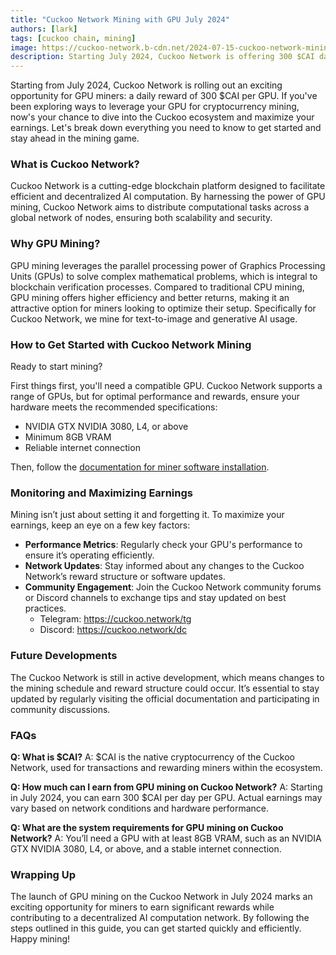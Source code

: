 ```yaml
---
title: "Cuckoo Network Mining with GPU July 2024"
authors: [lark]
tags: [cuckoo chain, mining]
image: https://cuckoo-network.b-cdn.net/2024-07-15-cuckoo-network-mining-gpu-july-2024.webp
description: Starting July 2024, Cuckoo Network is offering 300 $CAI daily rewards per GPU for miners. Dive into our guide to learn how to set up your miner node and begin earning.
---
```


Starting from July 2024, Cuckoo Network is rolling out an exciting opportunity for GPU miners: a daily reward of 300 $CAI per GPU. If you've been exploring ways to leverage your GPU for cryptocurrency mining, now's your chance to dive into the Cuckoo ecosystem and maximize your earnings. Let's break down everything you need to know to get started and stay ahead in the mining game.

### What is Cuckoo Network?

Cuckoo Network is a cutting-edge blockchain platform designed to facilitate efficient and decentralized AI computation. By harnessing the power of GPU mining, Cuckoo Network aims to distribute computational tasks across a global network of nodes, ensuring both scalability and security.

### Why GPU Mining?

GPU mining leverages the parallel processing power of Graphics Processing Units (GPUs) to solve complex mathematical problems, which is integral to blockchain verification processes. Compared to traditional CPU mining, GPU mining offers higher efficiency and better returns, making it an attractive option for miners looking to optimize their setup. Specifically for Cuckoo Network, we mine for text-to-image and generative AI usage.

### How to Get Started with Cuckoo Network Mining

Ready to start mining?

First things first, you'll need a compatible GPU. Cuckoo Network supports a range of GPUs, but for optimal performance and rewards, ensure your hardware meets the recommended specifications:

- NVIDIA GTX NVIDIA 3080, L4,  or above
- Minimum 8GB VRAM
- Reliable internet connection

Then, follow the [documentation for miner software installation](/docs/Cuckoo%20AI/ai-node).

### Monitoring and Maximizing Earnings

Mining isn’t just about setting it and forgetting it. To maximize your earnings, keep an eye on a few key factors:

- **Performance Metrics**: Regularly check your GPU's performance to ensure it’s operating efficiently.
- **Network Updates**: Stay informed about any changes to the Cuckoo Network’s reward structure or software updates.
- **Community Engagement**: Join the Cuckoo Network community forums or Discord channels to exchange tips and stay updated on best practices.
  - Telegram: https://cuckoo.network/tg
  - Discord: https://cuckoo.network/dc

### Future Developments

The Cuckoo Network is still in active development, which means changes to the mining schedule and reward structure could occur. It’s essential to stay updated by regularly visiting the official documentation and participating in community discussions.

### FAQs

**Q: What is $CAI?** A: $CAI is the native cryptocurrency of the Cuckoo Network, used for transactions and rewarding miners within the ecosystem.

**Q: How much can I earn from GPU mining on Cuckoo Network?** A: Starting in July 2024, you can earn 300 $CAI per day per GPU. Actual earnings may vary based on network conditions and hardware performance.

**Q: What are the system requirements for GPU mining on Cuckoo Network?** A: You’ll need a GPU with at least 8GB VRAM, such as an NVIDIA GTX NVIDIA 3080, L4,  or above, and a stable internet connection.

### Wrapping Up

The launch of GPU mining on the Cuckoo Network in July 2024 marks an exciting opportunity for miners to earn significant rewards while contributing to a decentralized AI computation network. By following the steps outlined in this guide, you can get started quickly and efficiently. Happy mining!

